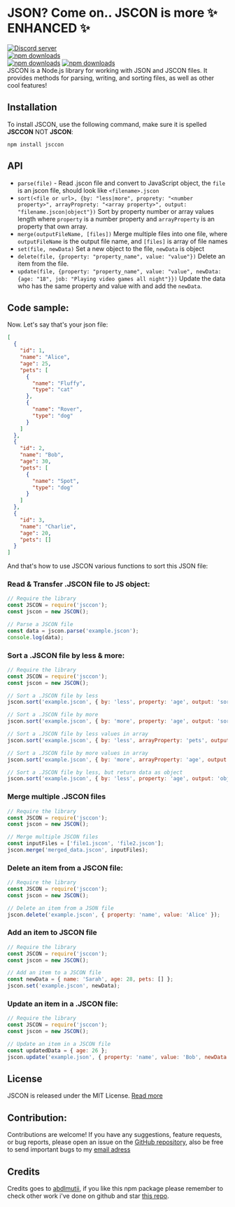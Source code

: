# JSON? Come on.. JSCON is more ✨ ENHANCED ✨ 
<a href="https://discord.gg/8UqPNbeYBv"><img src="https://img.shields.io/discord/1077492444574261339?style=for-the-badge&color=5865F2&logo=discord&logoColor=white&label=Abdlmu'tii" alt="Discord server" /></a><br>
  <a href="https://www.npmjs.com/package/jsccon"><img src="https://img.shields.io/npm/dt/jsccon.svg?maxAge=3600&color=CC3534&style=for-the-badge&logo=npm" alt="npm downloads" /></a>
<br>
  <a href="https://t.me/abdlmutiii"><img src="https://img.shields.io/badge/Telegram%20Channel-2AABEE?style=for-the-badge&logo=telegram&logoColor=white" alt="npm downloads" /></a>
<a href="https://t.me/abdlmutii"><img src="https://img.shields.io/badge/Telegram%20Account-2AABEE?style=for-the-badge&logo=telegram&logoColor=white" alt="npm downloads" /></a>
<br>
JSCON is a Node.js library for working with JSON and JSCON files. It provides methods for parsing, writing, and sorting files, as well as other cool features!

## Installation

To install JSCON, use the following command, make sure it is spelled **JSCCON** NOT **JSCON**:
```cli
npm install jsccon
```

## API
- `parse(file)` - Read .jscon file and convert to JavaScript object, the `file` is an jscon file, should look like `<filename>.jscon`
- `sort(<file or url>, {by: "less|more", proprety: "<number property>", arrayProprety: "<array property>", output: "filename.jscon|object"})` Sort by property number or array values length where `property` is a number property and `arrayProperty` is an property that own array.
- `merge(outputFileName, [files])` Merge multiple files into one file, where `outputFileName` is the output file name, and `[files]` is array of file names
- `set(file, newData)` Set a new object to the file, `newData` is object
- `delete(file, {property: "property_name", value: "value"})` Delete an item from the file.
- `update(file, {property: "property_name", value: "value", newData: {age: "18", job: "Playing video games all night"}})` Update the data who has the same property and value with and add the `newData`.

## Code sample:
Now. Let's say that's your json file:
```json
[
  {
    "id": 1,
    "name": "Alice",
    "age": 25,
    "pets": [
      {
        "name": "Fluffy",
        "type": "cat"
      },
      {
        "name": "Rover",
        "type": "dog"
      }
    ]
  },
  {
    "id": 2,
    "name": "Bob",
    "age": 30,
    "pets": [
      {
        "name": "Spot",
        "type": "dog"
      }
    ]
  },
  {
    "id": 3,
    "name": "Charlie",
    "age": 20,
    "pets": []
  }
]
```

And that's how to use JSCON various functions to sort this JSON file:

### Read & Transfer .JSCON file to JS object:
```js
// Require the library 
const JSCON = require('jsccon');
const jscon = new JSCON();

// Parse a JSCON file
const data = jscon.parse('example.jscon');
console.log(data);
```

### Sort a .JSCON file by less & more:
```js
// Require the library 
const JSCON = require('jsccon');
const jscon = new JSCON();

// Sort a .JSCON file by less
jscon.sort('example.jscon', { by: 'less', property: 'age', output: 'sorted_data.jscon' });

// Sort a .JSCON file by more
jscon.sort('example.jscon', { by: 'more', property: 'age', output: 'sorted_data.jscon' });

// Sort a .JSCON file by less values in array
jscon.sort('example.jscon', { by: 'less', arrayProperty: 'pets', output: 'sorted_data.jscon' });

// Sort a .JSCON file by more values in array
jscon.sort('example.jscon', { by: 'more', arrayProperty: 'age', output: 'sorted_data.jscon' });

// Sort a .JSCON file by less, but return data as object
jscon.sort('example.jscon', { by: 'less', property: 'age', output: 'object' });
```

### Merge multiple .JSCON files
```js
// Require the library 
const JSCON = require('jsccon');
const jscon = new JSCON();

// Merge multiple JSCON files
const inputFiles = ['file1.jscon', 'file2.jscon'];
jscon.merge('merged_data.jscon', inputFiles);
```

### Delete an item from a JSCON file:
```js
// Require the library 
const JSCON = require('jsccon');
const jscon = new JSCON();

// Delete an item from a JSON file
jscon.delete('example.jscon', { property: 'name', value: 'Alice' });
```

### Add an item to JSCON file
```js
// Require the library 
const JSCON = require('jsccon');
const jscon = new JSCON();

// Add an item to a JSCON file
const newData = { name: 'Sarah', age: 28, pets: [] };
jscon.set('example.jscon', newData);
```

### Update an item in a .JSCON file:
```js
// Require the library 
const JSCON = require('jsccon');
const jscon = new JSCON();

// Update an item in a JSCON file
const updatedData = { age: 26 };
jscon.update('example.json', { property: 'name', value: 'Bob', newData: updatedData });
```



## License 
JSCON is released under the MIT License. [Read more](https://opensource.org/licenses/MIT)

## Contribution:
Contributions are welcome! If you have any suggestions, feature requests, or bug reports, please open an issue on the [GitHub repository](https://github.com/abdlmutii/jscon), also be free to send important bugs to my <a href="mailto:abdlmutii@outlook.com">email adress</a>

## Credits
Credits goes to [abdlmutii](https://github.com/abdlmutii/abdlmutii), if you like this npm package please remember to check other work i've done on github and star [this repo](https://github.com/abdlmuti/jscon).
